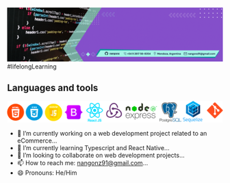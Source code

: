 ![profilePic](./src/github-profile.gif)
#lifelongLearning

## Languages and tools
![languages and tools](./src/fullstack.png)


- 🔭 I’m currently working on a web development project related to an eCommerce...
- 🌱 I’m currently learning Typescript and React Native...
- 👯 I’m looking to collaborate on web development projects...
- 📫 How to reach me: nangonz91@gmail.com...
- 😄 Pronouns: He/Him
